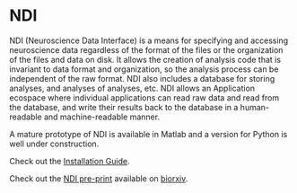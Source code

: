 # NDI

NDI (Neuroscience Data Interface) is a means for specifying and accessing neuroscience data regardless of the format of the files or the organization of the files and data on disk. It allows the creation of analysis code that is invariant to data format and organization, so the analysis process can be independent of the raw format. NDI also includes a database for storing analyses, and analyses of analyses, etc. NDI allows an Application ecospace where individual applications can read raw data and read from the database, and write their results back to the database in a human-readable and machine-readable manner.

A mature prototype of NDI is available in Matlab and a version for Python is well under construction.

Check out the [Installation Guide](https://vh-lab.github.io/NDI-matlab/installation/).

Check out the [NDI pre-print](https://www.biorxiv.org/content/10.1101/2020.05.13.093542v1) available on [biorxiv](http://biorxiv.org/). 

